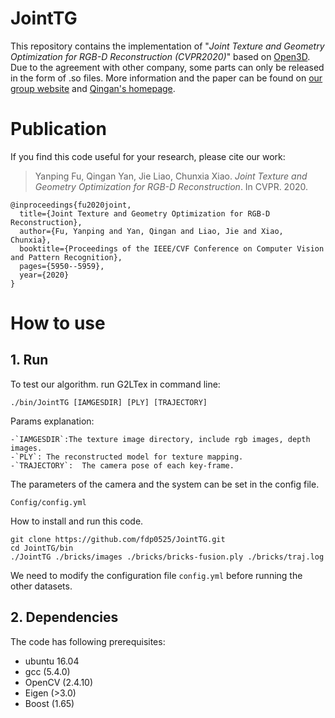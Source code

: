 # JointTG

This repository contains the implementation of "<i>Joint Texture and Geometry Optimization for RGB-D Reconstruction (CVPR2020)</i>" based on [Open3D](https://github.com/intel-isl/Open3D). Due to the agreement with other company, some parts can only be released in the form of .so files. More information and the paper can be found on [our group website](http://graphvision.whu.edu.cn/) and [Qingan's homepage](https://yanqingan.github.io/).

# Publication
If you find this code useful for your research, please cite our work:

> Yanping Fu, Qingan Yan, Jie Liao, Chunxia Xiao. <i>Joint Texture and Geometry Optimization for RGB-D Reconstruction</i>. In CVPR. 2020.

<pre><code>@inproceedings{fu2020joint,
  title={Joint Texture and Geometry Optimization for RGB-D Reconstruction},
  author={Fu, Yanping and Yan, Qingan and Liao, Jie and Xiao, Chunxia},
  booktitle={Proceedings of the IEEE/CVF Conference on Computer Vision and Pattern Recognition},
  pages={5950--5959},
  year={2020}
}</code></pre>

# How to use

## 1. Run
To test our algorithm. run G2LTex in command line:
```
./bin/JointTG [IAMGESDIR] [PLY] [TRAJECTORY] 
```
Params explanation:
```
-`IAMGESDIR`:The texture image directory, include rgb images, depth images.
-`PLY`: The reconstructed model for texture mapping.
-`TRAJECTORY`:  The camera pose of each key-frame.
```

The parameters of the camera and the system can be set in the config file.
```
Config/config.yml
```

How to install and run this code.
```
git clone https://github.com/fdp0525/JointTG.git
cd JointTG/bin
./JointTG ./bricks/images ./bricks/bricks-fusion.ply ./bricks/traj.log
```
We need to modify the configuration file ```config.yml``` before running the other datasets.

## 2. Dependencies
The code has following prerequisites:
- ubuntu 16.04
- gcc (5.4.0)
- OpenCV (2.4.10)
- Eigen (>3.0)
- Boost (1.65)

